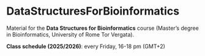 # DataStructuresForBioinformatics

Material for the **Data Structures for Bioinformatics** course (Master’s degree in Bioinformatics, University of Rome Tor Vergata).

**Class schedule (2025/2026)**: every Friday, 16-18 pm (GMT+2)

<!--**Class schedule (2024/2025)**: every Thursday, 15-17 pm (GMT+2)-->
<!--**Class schedule (2023/2024)**: every Thursday, 15-17 pm (GMT+2)-->
<!--**Class schedule (2022/2023)**: every Tuesday, 15-17 pm (GMT+2)-->
<!--**Class schedule (2021/2022)**: every Thursday, 11-13 am  (GMT+2)-->
<!--**Class schedule (2020/2021)**: every Thursday, 9-11 am (GMT+2)-->
